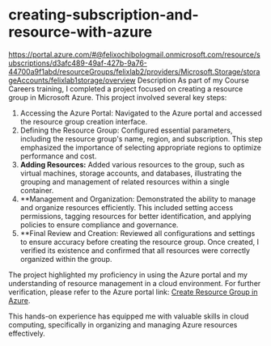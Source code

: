 # creating-subscription-and-resource-with-azure 
https://portal.azure.com/#@felixochibologmail.onmicrosoft.com/resource/subscriptions/d3afc489-49af-427b-9a76-44700a9f1abd/resourceGroups/felixlab2/providers/Microsoft.Storage/storageAccounts/felixlab1storage/overview
Description
As part of my Course Careers training, I completed a project focused on creating a resource group in Microsoft Azure. This project involved several key steps:

1. Accessing the Azure Portal: Navigated to the Azure portal and accessed the resource group creation interface.
2. Defining the Resource Group: Configured essential parameters, including the resource group's name, region, and subscription. This step emphasized the importance of selecting appropriate regions to optimize performance and cost.
3. **Adding Resources:** Added various resources to the group, such as virtual machines, storage accounts, and databases, illustrating the grouping and management of related resources within a single container.
4. **Management and Organization: Demonstrated the ability to manage and organize resources efficiently. This included setting access permissions, tagging resources for better identification, and applying policies to ensure compliance and governance.
5. **Final Review and Creation: Reviewed all configurations and settings to ensure accuracy before creating the resource group. Once created, I verified its existence and confirmed that all resources were correctly organized within the group.

The project highlighted my proficiency in using the Azure portal and my understanding of resource management in a cloud environment. For further verification, please refer to the Azure portal link: [Create Resource Group in Azure](https://portal.azure.com/#create/Microsoft.ResourceGroup).

This hands-on experience has equipped me with valuable skills in cloud computing, specifically in organizing and managing Azure resources effectively.
